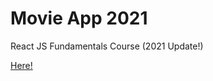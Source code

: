 # Movie App 2021

React JS Fundamentals Course (2021 Update!)

[Here!](https://xmun74.github.io/movie_app_2021/#/)
